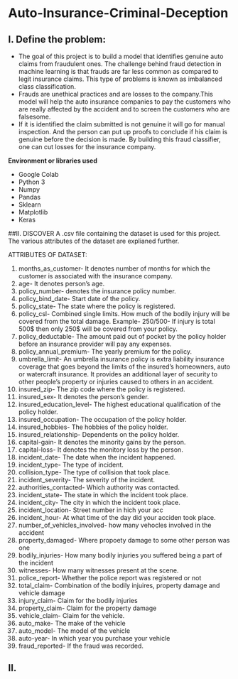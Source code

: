 # Auto-Insurance-Criminal-Deception

## I. Define the problem:
* The goal of this project is to build a model that identifies genuine auto claims from fraudulent ones. The challenge behind fraud detection in machine learning is that frauds are far less common as compared to legit insurance claims. This type of problems is known as imbalanced class classification.
* Frauds are unethical practices and are losses to the company.This model will help the auto insurance companies to pay the customers who are really affected by the accident and to screen the customers who are falsesome.
* If it is identified the claim submitted is not genuine it will go for manual inspection. And the person can put up proofs to conclude if his claim is genuine before the decision is made. By building this fraud classifier, one can cut losses for the insurance company.

**Environment or libraries used**

* Google Colab
* Python 3
* Numpy
* Pandas
* Sklearn
* Matplotlib
* Keras

##II. DISCOVER 
A .csv file containing the dataset is used for this project. The various attributes of the dataset are explianed further.

ATTRIBUTES OF DATASET:
1.	months_as_customer- It denotes number of months for which the customer is associated with the insurance company.
2.	age- It denotes person’s age.
3.	policy_number- denotes the insurance policy number.
4.	policy_bind_date- Start date of the policy.
5.	policy_state- The state where the policy is registered.
6.	policy_csl- Combined single limits. How much of the bodily injury will be covered from the total damage.
Example- 250/500- If injury is total 500$ then only 250$ will be covered from your policy.
7.	policy_deductable- The amount paid out of pocket by the policy holder before an insurance provider will pay any expenses.
8.	policy_annual_premium- The yearly premium for the policy.
9.	umbrella_limit- An umbrella insurance policy is extra liability insurance coverage that goes beyond the limits of the insured’s homeowners, auto or watercraft insurance. It provides an additional layer of security to other people’s property or injuries caused to others in an accident.
10.	insured_zip- The zip code where the policy is registered.
11.	insured_sex- It denotes the person’s gender.
12.	insured_education_level- The highest educational qualification of the policy holder.
13.	insured_occupation- The occupation of the policy holder.
14.	insured_hobbies- The hobbies of the policy holder.
15.	insured_relationship- Dependents on the policy holder.
16.	capital-gain- It denotes the minority gains by the person.
17.	capital-loss- It denotes the monitory loss by the person.
18.	incident_date- The date when the incident happened.
19.	incident_type- The type of incident.
20.	collision_type- The type of collision that took place.
21.	incident_severity- The severity of the incident.
22.	authorities_contacted- Which authority was contacted.
23.	incident_state- The state in which the incident took place.
24.	incident_city- The city in which the incident took place.
25.	incident_location- Street number in hich your acc
26.	incident_hour- At what time of the day did your acciden took place.
27.	number_of_vehicles_involved- how many vehocles involved in the accident
28.	property_damaged- Where propoety damage to some other person was one
29.	bodily_injuries- How many bodily injuries you suffered being a part of the incident
30.	witnesses- How many witnesses present at the scene.
31.	police_report- Whether the police report was registered or not
32.	total_claim- Combination of the bodily injuires, property damage and vehicle damage
33.	injury_claim- Claim for the bodily injuries
34.	property_claim- Claim for the property damage
35.	vehicle_claim- Claim for the vehicle.
36.	auto_make- The make of the vehicle
37.	auto_model- The model of the vehicle
38.	auto-year- In which year you purchase your vehicle
39.	fraud_reported- If the fraud was recorded.


## II. 
